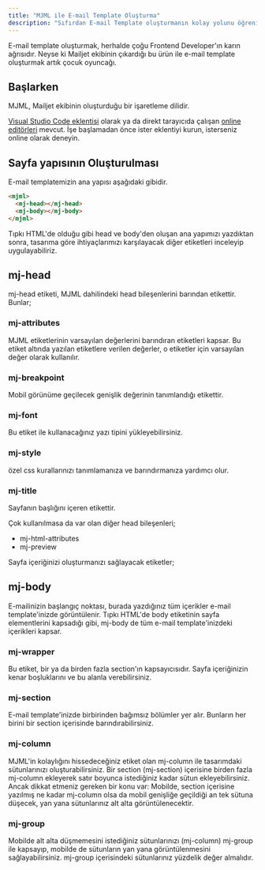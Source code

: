```yaml
---
title: "MJML ile E-mail Template Oluşturma"
description: "Sıfırdan E-mail Template oluşturmanın kolay yolunu öğrenin"
---
```


E-mail template oluşturmak, herhalde çoğu Frontend Developer'ın karın ağrısıdır. Neyse ki Mailjet ekibinin çıkardığı bu ürün ile e-mail template oluşturmak artık çocuk oyuncağı.

## Başlarken

MJML, Mailjet ekibinin oluşturduğu bir işaretleme dilidir. 

[Visual Studio Code eklentisi]('https://marketplace.visualstudio.com/items?itemName=mjmlio.vscode-mjml') olarak ya da direkt tarayıcıda çalışan [online editörleri]('https://mjml.io/try-it-live') mevcut.
İşe başlamadan önce ister eklentiyi kurun, isterseniz online olarak deneyin.

## Sayfa yapısının Oluşturulması

E-mail templatemizin ana yapısı aşağıdaki gibidir.

```html
<mjml>
  <mj-head></mj-head>
  <mj-body></mj-body>
</mjml>
```

Tıpkı HTML'de olduğu gibi head ve body'den oluşan ana yapımızı yazdıktan sonra, tasarıma göre ihtiyaçlarımızı karşılayacak diğer etiketleri inceleyip uygulayabiliriz.

## mj-head

mj-head etiketi, MJML dahilindeki head bileşenlerini barından etikettir. Bunlar;

### mj-attributes
MJML etiketlerinin varsayılan değerlerini barındıran etiketleri kapsar. Bu etiket altında yazılan etiketlere verilen değerler, o etiketler için varsayılan değer olarak kullanılır.

### mj-breakpoint

Mobil görünüme geçilecek genişlik değerinin tanımlandığı etikettir.

### mj-font

Bu etiket ile kullanacağınız yazı tipini yükleyebilirsiniz.

### mj-style

özel css kurallarınızı tanımlamanıza ve barındırmanıza yardımcı olur.

### mj-title

Sayfanın başlığını içeren etikettir.

Çok kullanılmasa da var olan diğer head bileşenleri;

- mj-html-attributes
- mj-preview

Sayfa içeriğinizi oluşturmanızı sağlayacak etiketler;

## mj-body

E-mailinizin başlangıç noktası, burada yazdığınız tüm içerikler e-mail template'inizde görüntülenir. Tıpkı HTML'de body etiketinin sayfa elementlerini kapsadığı gibi, mj-body de tüm e-mail template'inizdeki içerikleri kapsar.

### mj-wrapper

Bu etiket, bir ya da birden fazla section'ın kapsayıcısıdır. Sayfa içeriğinizin kenar boşluklarını ve bu alanla verebilirsiniz.

### mj-section

E-mail template'inizde birbirinden bağımsız bölümler yer alır. Bunların her birini bir section içerisinde barındırabilirsiniz.

### mj-column

MJML'in kolaylığını hissedeceğiniz etiket olan mj-column ile tasarımdaki sütunlarınızı oluşturabilirsiniz. Bir section (mj-section) içerisine birden fazla mj-column ekleyerek satır boyunca istediğiniz kadar sütun ekleyebilirsiniz. Ancak dikkat etmeniz gereken bir konu var: Mobilde, section içerisine yazılmış ne kadar mj-column olsa da mobil genişliğe geçildiği an tek sütuna düşecek, yan yana sütunlarınız alt alta görüntülenecektir.

### mj-group

Mobilde alt alta düşmemesini istediğiniz sütunlarınızı (mj-column)  mj-group ile kapsayıp, mobilde de sütunların yan yana görüntülenmesini sağlayabilirsiniz. mj-group içerisindeki sütunlarınız yüzdelik değer almalıdır.



